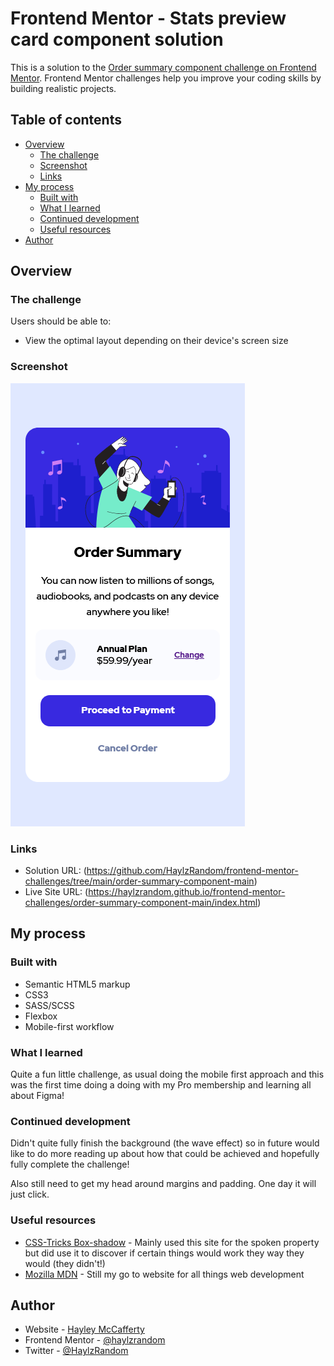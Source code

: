 # Frontend Mentor - Stats preview card component solution

This is a solution to the
[Order summary component challenge on Frontend Mentor](https://www.frontendmentor.io/challenges/order-summary-component-QlPmajDUj).
Frontend Mentor challenges help you improve your coding skills by building
realistic projects.

## Table of contents

- [Overview](#overview)
  - [The challenge](#the-challenge)
  - [Screenshot](#screenshot)
  - [Links](#links)
- [My process](#my-process)
  - [Built with](#built-with)
  - [What I learned](#what-i-learned)
  - [Continued development](#continued-development)
  - [Useful resources](#useful-resources)
- [Author](#author)

## Overview

### The challenge

Users should be able to:

- View the optimal layout depending on their device's screen size

### Screenshot

![Mobile](./screenshot/Order-summary-card.png)

### Links

- Solution URL: (https://github.com/HaylzRandom/frontend-mentor-challenges/tree/main/order-summary-component-main)
- Live Site URL: (https://haylzrandom.github.io/frontend-mentor-challenges/order-summary-component-main/index.html)

## My process

### Built with

- Semantic HTML5 markup
- CSS3
- SASS/SCSS
- Flexbox
- Mobile-first workflow

### What I learned

Quite a fun little challenge, as usual doing the mobile first approach and this was the first time doing a doing with my Pro membership and learning all about Figma!

### Continued development

Didn't quite fully finish the background (the wave effect) so in future would like to do more reading up about how that could be achieved and hopefully fully complete the challenge!

Also still need to get my head around margins and padding. One day it will just click.

### Useful resources

- [CSS-Tricks Box-shadow](https://css-tricks.com/almanac/properties/b/box-shadow/) -
  Mainly used this site for the spoken property but did use it to discover if
  certain things would work they way they would (they didn't!)
- [Mozilla MDN](https://developer.mozilla.org/en-US/) - Still my go to website
  for all things web development

## Author

- Website - [Hayley McCafferty](https://www.haylzrandom.co.uk/)
- Frontend Mentor -
  [@haylzrandom](https://www.frontendmentor.io/profile/HaylzRandom)
- Twitter - [@HaylzRandom](https://twitter.com/HaylzRandom)
